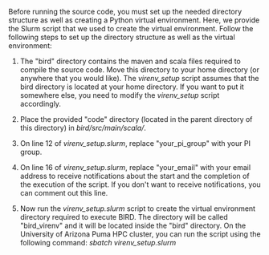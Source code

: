 Before running the source code, you must set up the needed directory structure as well as creating a Python virtual environment. Here, we provide the Slurm script that we used to create the virtual environment. Follow the following steps to set up the directory structure as well as the virtual environment:

1. The "bird" directory contains the maven and scala files required to compile the source code. Move this directory to your home directory (or anywhere that you would like). The *virenv_setup* script assumes that the bird directory is located at your home directory. If you want to put it somewhere else, you need to modify the *virenv_setup* script accordingly. 

2. Place the provided "code" directory (located in the parent directory of this directory) in *bird/src/main/scala/*.

3. On line 12 of *virenv_setup.slurm*, replace "your_pi_group" with your PI group. 

4. On line 16 of *virenv_setup.slurm*, replace "your_email" with your email address to receive notifications about the start and the completion of the execution of the script. If you don't want to receive notifications, you can comment out this line. 

5. Now run the *virenv_setup.slurm* script to create the virtual environment directory required to execute BIRD. The directory will be called "bird_virenv" and it will be located inside the "bird" directory. On the University of Arizona Puma HPC cluster, you can run the script using the following command: *sbatch virenv_setup.slurm*
